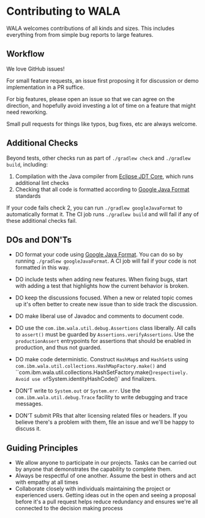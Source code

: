 Contributing to WALA
====================

WALA welcomes contributions of all kinds and sizes. This includes everything from from simple bug reports to large features.

Workflow
--------

We love GitHub issues!

For small feature requests, an issue first proposing it for discussion or demo implementation in a PR suffice.

For big features, please open an issue so that we can agree on the direction, and hopefully avoid investing a lot of time on a feature that might need reworking.

Small pull requests for things like typos, bug fixes, etc are always welcome.

Additional Checks
-----------------

Beyond tests, other checks run as part of `./gradlew check` and `./gradlew build`, including:

1. Compilation with the Java compiler from [Eclipse JDT Core](https://www.eclipse.org/jdt/core/),
which runs additional lint checks
2. Checking that all code is formatted according to [Google Java
  Format](https://github.com/google/google-java-format) standards

If your code fails check 2, you can run `./gradlew googleJavaFormat` to automatically format
it.  The CI job runs `./gradlew build` and will fail if any of these additional
checks fail.


DOs and DON'Ts
--------------

* DO format your code using [Google Java Format](https://github.com/google/google-java-format).  You can do so by running `./gradlew googleJavaFormat`.  A CI job will fail if your code is not formatted in this way.
* DO include tests when adding new features. When fixing bugs, start with adding a test that highlights how the current behavior is broken.
* DO keep the discussions focused. When a new or related topic comes up it's often better to create new issue than to side track the discussion.
* DO make liberal use of Javadoc and comments to document code.
* DO use the `com.ibm.wala.util.debug.Assertions` class liberally. All calls to `assert()` must be guarded by `Assertions.verifyAssertions`. Use the `productionAssert` entrypoints for assertions that should be enabled in production, and thus not guarded.
* DO make code deterministic.  Construct `HashMap`s and `HashSet`s using `com.ibm.wala.util.collections.HashMapFactory.make()` and ``com.ibm.wala.util.collections.HashSetFactory.make()` respectively.  Avoid use of `System.identityHashCode()` and finalizers.  

* DON'T write to `System.out` or `System.err`. Use the `com.ibm.wala.util.debug.Trace` facility to write debugging and trace messages.
* DON'T submit PRs that alter licensing related files or headers. If you believe there's a problem with them, file an issue and we'll be happy to discuss it.


Guiding Principles
------------------

* We allow anyone to participate in our projects. Tasks can be carried out by anyone that demonstrates the capability to complete them.
* Always be respectful of one another. Assume the best in others and act with empathy at all times
* Collaborate closely with individuals maintaining the project or experienced users. Getting ideas out in the open and seeing a proposal before it's a pull request helps reduce redundancy and ensures we're all connected to the decision making process
